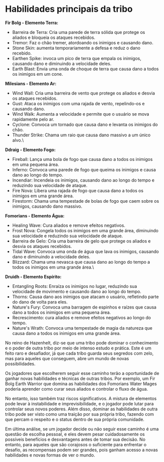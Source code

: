 # Habilidades principais da tribo

**Fir Bolg - Elemento Terra:**

* Barreira de Terra: Cria uma parede de terra sólida que protege os aliados e bloqueia os ataques recebidos.
* Tremor: Faz o chão tremer, atordoando os inimigos e causando dano.
* Stone Skin: aumenta temporariamente a defesa e reduz o dano recebido.
* Earthen Spike: invoca um pico de terra que empala os inimigos, causando dano e diminuindo a velocidade deles.
* Earth Blast: Envia uma onda de choque de terra que causa dano a todos os inimigos em um cone.

**Milesians - Elemento Ar:**

* Wind Wall: Cria uma barreira de vento que protege os aliados e desvia os ataques recebidos.
* Gust: Ataca os inimigos com uma rajada de vento, repelindo-os e causando dano.
* Wind Walk: Aumenta a velocidade e permite que o usuário se mova rapidamente pelo ar.
* Cyclone: ​​Convoca um tornado que causa dano e levanta os inimigos do chão.
* Thunder Strike: Chama um raio que causa dano massivo a um único alvo.\


**Ddraig - Elemento Fogo:**

* Fireball: Lança uma bola de fogo que causa dano a todos os inimigos em uma pequena área.
* Inferno: Convoca uma parede de fogo que queima os inimigos e causa dano ao longo do tempo.
* Incendiar: Incendeia os inimigos, causando dano ao longo do tempo e reduzindo sua velocidade de ataque.
* Fire Nova: Libera uma rajada de fogo que causa dano a todos os inimigos em uma grande área.
* Firestorm: Chama uma tempestade de bolas de fogo que caem sobre os inimigos, causando dano massivo.

**Fomorians - Elemento Água:**

* Healing Wave: Cura aliados e remove efeitos negativos.
* Frost Nova: Congela todos os inimigos em uma grande área, diminuindo sua velocidade e reduzindo sua velocidade de ataque.
* Barreira de Gelo: Cria uma barreira de gelo que protege os aliados e desvia os ataques recebidos.
* Tidal Wave: Convoca uma onda de água que lava os inimigos, causando dano e diminuindo a velocidade deles.
* Blizzard: Chama uma nevasca que causa dano ao longo do tempo a todos os inimigos em uma grande área.\


**Druidh - Elemento Espírito:**

* Entangling Roots: Enraíza os inimigos no lugar, reduzindo sua velocidade de movimento e causando dano ao longo do tempo.
* Thorns: Causa dano aos inimigos que atacam o usuário, refletindo parte do dano de volta para eles.
* Nature's Fury: Convoca uma barragem de espinhos e raízes que causa dano a todos os inimigos em uma pequena área.
* Recrescimento: cura aliados e remove efeitos negativos ao longo do tempo.
* Nature's Wrath: Convoca uma tempestade de magia da natureza que causa dano a todos os inimigos em uma grande área.



No reino de Hazenhelt, diz-se que uma tribo pode dominar o conhecimento e o poder de outra tribo por meio de intenso estudo e prática. Este é um feito raro e desafiador, já que cada tribo guarda seus segredos com zelo, mas para aqueles que conseguem, abre um mundo de novas possibilidades.

Os jogadores que escolherem seguir esse caminho terão a oportunidade de ganhar novas habilidades e técnicas de outras tribos. Por exemplo, um Fir Bolg Earth Warrior que domina as habilidades dos Fomorians Water Mages poderia aprender como curar seus aliados e controlar o fluxo de água.

No entanto, isso também traz riscos significativos. A mistura de elementos pode levar à instabilidade e imprevisibilidade, e o jogador pode lutar para controlar seus novos poderes. Além disso, dominar as habilidades de outra tribo pode ser visto como uma traição por sua própria tribo, fazendo com que percam o respeito e o status dentro de sua própria comunidade.

Em última análise, se um jogador decide ou não seguir esse caminho é uma questão de escolha pessoal, e eles devem pesar cuidadosamente os possíveis benefícios e desvantagens antes de tomar sua decisão. No entanto, para aqueles que são corajosos o suficiente para enfrentar o desafio, as recompensas podem ser grandes, pois ganham acesso a novas habilidades e novas formas de ver o mundo.
